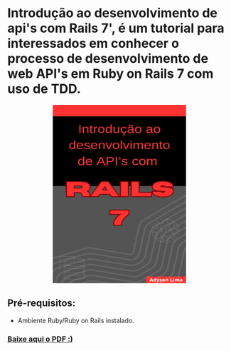 # Introdução ao desenvolvimento de api's com Rails 7', é um tutorial para interessados em conhecer o processo de desenvolvimento de web API's em Ruby on Rails 7 com uso de TDD.

<p align="center"><img src="https://github.com/Adyson-Lima/tutorial_rails_api/blob/main/capa.jpg" height="400" width="300"/></p>

## Pré-requisitos:
- Ambiente Ruby/Ruby on Rails instalado.

### <a href="https://github.com/Adyson-Lima/tutorial_rails_api/blob/main/Totorial_Rails_API.pdf">Baixe aqui o PDF :)</a> 
